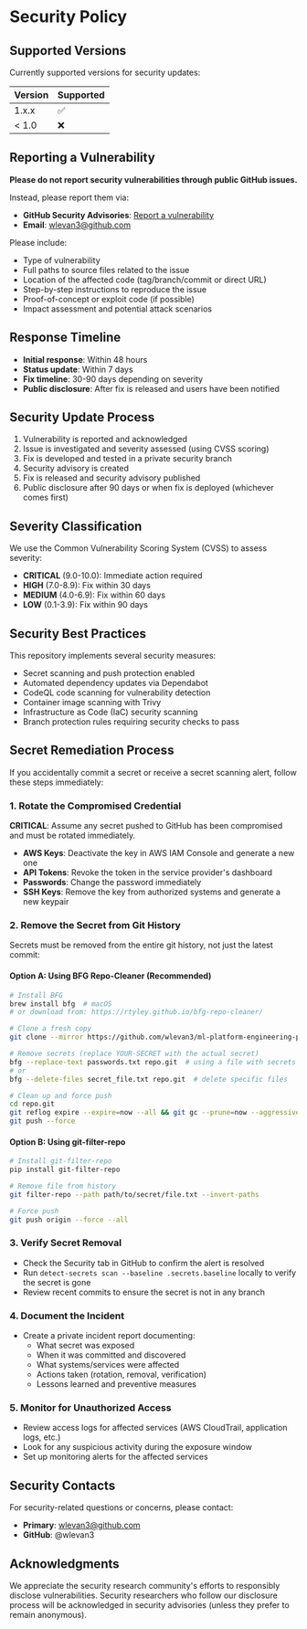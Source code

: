 # Security Policy

## Supported Versions

Currently supported versions for security updates:

| Version | Supported          |
| ------- | ------------------ |
| 1.x.x   | :white_check_mark: |
| < 1.0   | :x:                |

## Reporting a Vulnerability

**Please do not report security vulnerabilities through public GitHub issues.**

Instead, please report them via:

- **GitHub Security Advisories**: [Report a vulnerability](https://github.com/wlevan3/ml-platform-engineering-practicum/security/advisories/new)
- **Email**: <wlevan3@github.com>

Please include:

- Type of vulnerability
- Full paths to source files related to the issue
- Location of the affected code (tag/branch/commit or direct URL)
- Step-by-step instructions to reproduce the issue
- Proof-of-concept or exploit code (if possible)
- Impact assessment and potential attack scenarios

## Response Timeline

- **Initial response**: Within 48 hours
- **Status update**: Within 7 days
- **Fix timeline**: 30-90 days depending on severity
- **Public disclosure**: After fix is released and users have been notified

## Security Update Process

1. Vulnerability is reported and acknowledged
2. Issue is investigated and severity assessed (using CVSS scoring)
3. Fix is developed and tested in a private security branch
4. Security advisory is created
5. Fix is released and security advisory published
6. Public disclosure after 90 days or when fix is deployed (whichever comes first)

## Severity Classification

We use the Common Vulnerability Scoring System (CVSS) to assess severity:

- **CRITICAL** (9.0-10.0): Immediate action required
- **HIGH** (7.0-8.9): Fix within 30 days
- **MEDIUM** (4.0-6.9): Fix within 60 days
- **LOW** (0.1-3.9): Fix within 90 days

## Security Best Practices

This repository implements several security measures:

- Secret scanning and push protection enabled
- Automated dependency updates via Dependabot
- CodeQL code scanning for vulnerability detection
- Container image scanning with Trivy
- Infrastructure as Code (IaC) security scanning
- Branch protection rules requiring security checks to pass

## Secret Remediation Process

If you accidentally commit a secret or receive a secret scanning alert, follow these steps immediately:

### 1. Rotate the Compromised Credential

**CRITICAL**: Assume any secret pushed to GitHub has been compromised and must be rotated immediately.

- **AWS Keys**: Deactivate the key in AWS IAM Console and generate a new one
- **API Tokens**: Revoke the token in the service provider's dashboard
- **Passwords**: Change the password immediately
- **SSH Keys**: Remove the key from authorized systems and generate a new keypair

### 2. Remove the Secret from Git History

Secrets must be removed from the entire git history, not just the latest commit:

#### Option A: Using BFG Repo-Cleaner (Recommended)

```bash
# Install BFG
brew install bfg  # macOS
# or download from: https://rtyley.github.io/bfg-repo-cleaner/

# Clone a fresh copy
git clone --mirror https://github.com/wlevan3/ml-platform-engineering-practicum.git

# Remove secrets (replace YOUR-SECRET with the actual secret)
bfg --replace-text passwords.txt repo.git  # using a file with secrets
# or
bfg --delete-files secret_file.txt repo.git  # delete specific files

# Clean up and force push
cd repo.git
git reflog expire --expire=now --all && git gc --prune=now --aggressive
git push --force
```

#### Option B: Using git-filter-repo

```bash
# Install git-filter-repo
pip install git-filter-repo

# Remove file from history
git filter-repo --path path/to/secret/file.txt --invert-paths

# Force push
git push origin --force --all
```

### 3. Verify Secret Removal

- Check the Security tab in GitHub to confirm the alert is resolved
- Run `detect-secrets scan --baseline .secrets.baseline` locally to verify the secret is gone
- Review recent commits to ensure the secret is not in any branch

### 4. Document the Incident

- Create a private incident report documenting:
  - What secret was exposed
  - When it was committed and discovered
  - What systems/services were affected
  - Actions taken (rotation, removal, verification)
  - Lessons learned and preventive measures

### 5. Monitor for Unauthorized Access

- Review access logs for affected services (AWS CloudTrail, application logs, etc.)
- Look for any suspicious activity during the exposure window
- Set up monitoring alerts for the affected services

## Security Contacts

For security-related questions or concerns, please contact:

- **Primary**: <wlevan3@github.com>
- **GitHub**: @wlevan3

## Acknowledgments

We appreciate the security research community's efforts to responsibly disclose vulnerabilities.
Security researchers who follow our disclosure process will be acknowledged in security advisories
(unless they prefer to remain anonymous).
